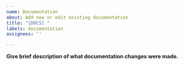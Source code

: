```yaml
---
name: Documentation
about: Add new or edit existing documentation
title: "[DOCS] "
labels: documentation
assignees: ''

---
```


**Give brief description of what documentation changes were made.**
